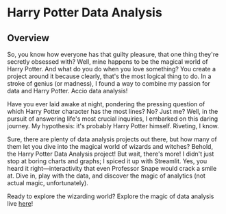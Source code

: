 # Harry Potter Data Analysis

## Overview 
So, you know how everyone has that guilty pleasure, that one thing they're secretly obsessed with? Well, mine happens to be the magical world of Harry Potter. And what do you do when you love something? You create a project around it because clearly, that's the most logical thing to do. In a stroke of genius (or madness), I found a way to combine my passion for data and Harry Potter. Accio data analysis!

Have you ever laid awake at night, pondering the pressing question of which Harry Potter character has the most lines? No? Just me? Well, in the pursuit of answering life's most crucial inquiries, I embarked on this daring journey. My hypothesis: it's probably Harry Potter himself. Riveting, I know.

Sure, there are plenty of data analysis projects out there, but how many of them let you dive into the magical world of wizards and witches? Behold, the Harry Potter Data Analysis project! But wait, there's more! I didn't just stop at boring charts and graphs; I spiced it up with Streamlit. Yes, you heard it right—interactivity that even Professor Snape would crack a smile at. Dive in, play with the data, and discover the magic of analytics (not actual magic, unfortunately).

Ready to explore the wizarding world? Explore the magic of data analysis live [here](https://tamara-analysis-harry-potter.streamlit.app/)!

